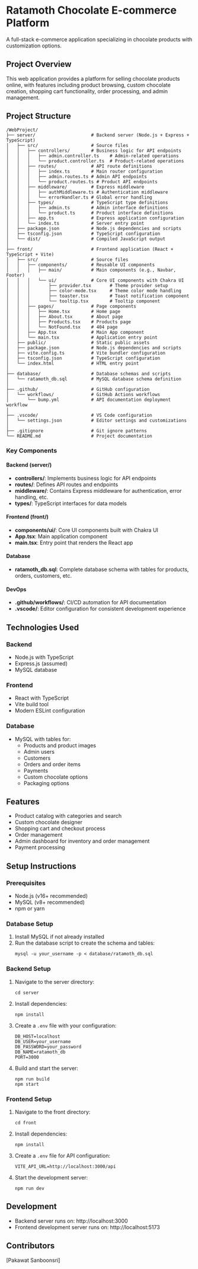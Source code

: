 # Ratamoth Chocolate E-commerce Platform

A full-stack e-commerce application specializing in chocolate products with customization options.

## Project Overview

This web application provides a platform for selling chocolate products online, with features including product browsing, custom chocolate creation, shopping cart functionality, order processing, and admin management.

## Project Structure

```
/WebProject/
├── server/                     # Backend server (Node.js + Express + TypeScript)
│   ├── src/                    # Source files
│   │   ├── controllers/        # Business logic for API endpoints
│   │   │   ├── admin.controller.ts    # Admin-related operations
│   │   │   └── product.controller.ts  # Product-related operations
│   │   ├── routes/             # API route definitions
│   │   │   ├── index.ts        # Main router configuration
│   │   │   ├── admin.routes.ts # Admin API endpoints
│   │   │   └── product.routes.ts # Product API endpoints
│   │   ├── middleware/         # Express middleware
│   │   │   ├── authMiddleware.ts # Authentication middleware
│   │   │   └── errorHandler.ts # Global error handling
│   │   ├── types/              # TypeScript type definitions
│   │   │   ├── admin.ts        # Admin interface definitions
│   │   │   └── product.ts      # Product interface definitions
│   │   ├── app.ts              # Express application configuration
│   │   └── index.ts            # Server entry point
│   ├── package.json            # Node.js dependencies and scripts
│   ├── tsconfig.json           # TypeScript configuration
│   └── dist/                   # Compiled JavaScript output
│
├── front/                      # Frontend application (React + TypeScript + Vite)
│   ├── src/                    # Source files
│   │   ├── components/         # Reusable UI components
│   │   │   ├── main/           # Main components (e.g., Navbar, Footer)
│   │   │   └── ui/             # Core UI components with Chakra UI
│   │   │       ├── provider.tsx       # Theme provider setup
│   │   │       ├── color-mode.tsx     # Theme color mode handling
│   │   │       ├── toaster.tsx        # Toast notification component
│   │   │       └── tooltip.tsx        # Tooltip component
│   │   ├── pages/              # Page components
│   │   │   ├── Home.tsx        # Home page
│   │   │   ├── About.tsx       # About page
│   │   │   ├── Products.tsx    # Products page
│   │   │   └── NotFound.tsx    # 404 page
│   │   ├── App.tsx             # Main App component
│   │   └── main.tsx            # Application entry point
│   ├── public/                 # Static public assets
│   ├── package.json            # Node.js dependencies and scripts
│   ├── vite.config.ts          # Vite bundler configuration
│   ├── tsconfig.json           # TypeScript configuration
│   └── index.html              # HTML entry point
│
├── database/                   # Database schemas and scripts
│   └── ratamoth_db.sql         # MySQL database schema definition
│
├── .github/                    # GitHub configuration
│   └── workflows/              # GitHub Actions workflows
│       └── bump.yml            # API documentation deployment workflow
│
├── .vscode/                    # VS Code configuration
│   └── settings.json           # Editor settings and customizations
│
├── .gitignore                  # Git ignore patterns
└── README.md                   # Project documentation
```

### Key Components

#### Backend (server/)
- **controllers/**: Implements business logic for API endpoints
- **routes/**: Defines API routes and endpoints
- **middleware/**: Contains Express middleware for authentication, error handling, etc.
- **types/**: TypeScript interfaces for data models

#### Frontend (front/)
- **components/ui/**: Core UI components built with Chakra UI
- **App.tsx**: Main application component
- **main.tsx**: Entry point that renders the React app

#### Database
- **ratamoth_db.sql**: Complete database schema with tables for products, orders, customers, etc.

#### DevOps
- **.github/workflows/**: CI/CD automation for API documentation
- **.vscode/**: Editor configuration for consistent development experience

## Technologies Used

### Backend
- Node.js with TypeScript
- Express.js (assumed)
- MySQL database

### Frontend
- React with TypeScript
- Vite build tool
- Modern ESLint configuration

### Database
- MySQL with tables for:
  - Products and product images
  - Admin users
  - Customers
  - Orders and order items
  - Payments
  - Custom chocolate options
  - Packaging options

## Features

- Product catalog with categories and search
- Custom chocolate designer
- Shopping cart and checkout process
- Order management
- Admin dashboard for inventory and order management
- Payment processing

## Setup Instructions

### Prerequisites
- Node.js (v16+ recommended)
- MySQL (v8+ recommended)
- npm or yarn

### Database Setup
1. Install MySQL if not already installed
2. Run the database script to create the schema and tables:
   ```
   mysql -u your_username -p < database/ratamoth_db.sql
   ```

### Backend Setup
1. Navigate to the server directory:
   ```
   cd server
   ```
2. Install dependencies:
   ```
   npm install
   ```
3. Create a `.env` file with your configuration:
   ```
   DB_HOST=localhost
   DB_USER=your_username
   DB_PASSWORD=your_password
   DB_NAME=ratamoth_db
   PORT=3000
   ```
4. Build and start the server:
   ```
   npm run build
   npm start
   ```

### Frontend Setup
1. Navigate to the front directory:
   ```
   cd front
   ```
2. Install dependencies:
   ```
   npm install
   ```
3. Create a `.env` file for API configuration:
   ```
   VITE_API_URL=http://localhost:3000/api
   ```
4. Start the development server:
   ```
   npm run dev
   ```

## Development

- Backend server runs on: http://localhost:3000
- Frontend development server runs on: http://localhost:5173


## Contributors

[Pakawat Sanboonsri]


